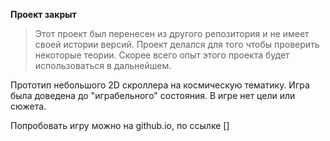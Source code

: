 **Проект закрыт**

> Этот проект был перенесен из другого репозитория и не имеет своей истории версий.
> Проект делался для того чтобы проверить некоторые теории.
> Скорее всего опыт этого проекта будет использоваться в дальнейшем.

Прототип небольшого 2D скроллера на космическую тематику.
Игра была доведена до "играбельного" состояния. В игре нет цели или сюжета.

Попробовать игру можно на github.io, по ссылке []